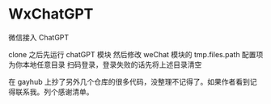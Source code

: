 # WxChatGPT
微信接入 ChatGPT

clone 之后先运行 chatGPT 模块
然后修改 weChat 模块的 tmp.files.path 配置项为你本地任意目录
扫码登录，登录失败的话先将上述目录清空

在 gayhub 上抄了另外几个仓库的很多代码，没整理不记得了。如果作者看到记得联系我。列个感谢清单。
